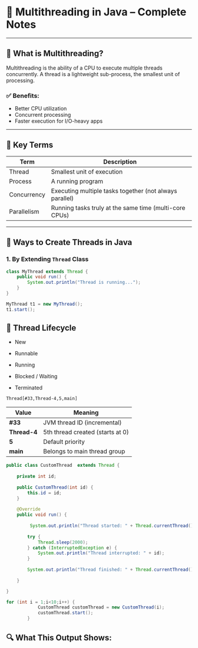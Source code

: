 # 🧵 Multithreading in Java – Complete Notes

---

## 🔹 What is Multithreading?

Multithreading is the ability of a CPU to execute multiple threads concurrently. A thread is a lightweight sub-process, the smallest unit of processing.

### ✅ Benefits:
- Better CPU utilization
- Concurrent processing
- Faster execution for I/O-heavy apps

---

## 🔹 Key Terms

| Term         | Description |
|--------------|-------------|
| Thread       | Smallest unit of execution |
| Process      | A running program |
| Concurrency  | Executing multiple tasks together (not always parallel) |
| Parallelism  | Running tasks truly at the same time (multi-core CPUs) |

---

## 🔹 Ways to Create Threads in Java

### 1. By Extending `Thread` Class

```java
class MyThread extends Thread {
    public void run() {
        System.out.println("Thread is running...");
    }
}

MyThread t1 = new MyThread();
t1.start();
```

## 🔹 Thread Lifecycle
- New

- Runnable

- Running

- Blocked / Waiting

- Terminated

```
Thread[#33,Thread-4,5,main]
```

| Value        | Meaning                          |
| ------------ | -------------------------------- |
| **#33**      | JVM thread ID (incremental)      |
| **Thread-4** | 5th thread created (starts at 0) |
| **5**        | Default priority                 |
| **main**     | Belongs to main thread group     |


```java
public class CustomThread  extends Thread {
	
	private int id;
	
	public CustomThread(int id) {
		this.id = id;
	}
	
	@Override
	public void run() {
		
		 System.out.println("Thread started: " + Thread.currentThread() + " ID: " + id);
		
		try {
			Thread.sleep(2000);
		} catch (InterruptedException e) {
			System.out.println("Thread interrupted: " + id);
		}
		
		System.out.println("Thread finished: " + Thread.currentThread() + " ID: " + id);
		
	}

}

for (int i = 1;i<10;i++) {
			CustomThread customThread = new CustomThread(i);
			customThread.start();
		}

```

## 🔍 What This Output Shows:



